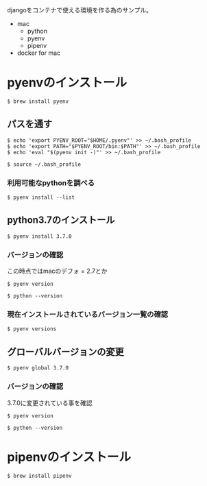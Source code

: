 djangoをコンテナで使える環境を作る為のサンプル。

- mac
    - python
    - pyenv
    - pipenv
- docker for mac

# pyenvのインストール

```
$ brew install pyenv
```

## パスを通す

```
$ echo 'export PYENV_ROOT="$HOME/.pyenv"' >> ~/.bash_profile
$ echo 'export PATH="$PYENV_ROOT/bin:$PATH"' >> ~/.bash_profile
$ echo 'eval "$(pyenv init -)"' >> ~/.bash_profile

$ source ~/.bash_profile
```

### 利用可能なpythonを調べる

```
$ pyenv install --list
```

## python3.7のインストール

```
$ pyenv install 3.7.0
```

### バージョンの確認

この時点ではmacのデフォ = 2.7とか

```
$ pyenv version
```

```
$ python --version
```

### 現在インストールされているバージョン一覧の確認

```
$ pyenv versions
```

## グローバルバージョンの変更

```
$ pyenv global 3.7.0
```

### バージョンの確認

3.7.0に変更されている事を確認

```
$ pyenv version
```

```
$ python --version
```

# pipenvのインストール

```
$ brew install pipenv
```